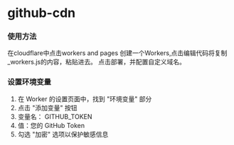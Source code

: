 # github-cdn
### 使用方法
在cloudflare中点击workers and pages 创建一个Workers,点击编辑代码将复制_workers.js的内容，粘贴进去。
点击部署，并配置自定义域名。
### 设置环境变量
1. 在 Worker 的设置页面中，找到 "环境变量" 部分
2. 点击 "添加变量" 按钮
3. 变量名： GITHUB_TOKEN
4. 值：您的 GitHub Token
5. 勾选 "加密" 选项以保护敏感信息
